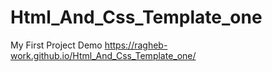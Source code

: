 # Html_And_Css_Template_one
My First Project
  Demo
    https://ragheb-work.github.io/Html_And_Css_Template_one/
